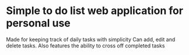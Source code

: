 # Simple to do list web application for personal use
Made for keeping track of daily tasks with simplicity
Can add, edit and delete tasks.
Also features the ability to cross off completed tasks
